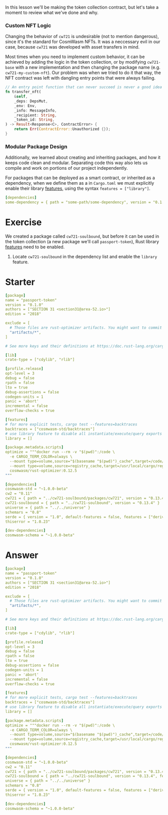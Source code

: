 <!---
Course: 2
Lesson: 3
Exercise: 1

Title: 
Filename: ../Cargo.toml

Storyline placeholder:
>
-->

In this lesson we'll be making the token collection contract, but let's take a moment to review what we've done and why.

### Custom NFT Logic

Changing the behavior of `cw721` is undesirable (not to mention dangerous), since it's the standard for CosmWasm NFTs. It was a neccessary evil in our case, because `cw721` was developed with asset transfers in mind. 

Most times when you need to implement custom behavior, it can be achieved by adding the logic in the token collection, or by modifying `cw721-base` with a new implementation and then changing the package name (e.g. `cw721-my-custom-nft`). Our problem was when we tried to do it that way, the NFT contract was left with dangling entry points that were always failing.

```rs
// An entry point function that can never succeed is never a good idea
fn transfer_nft(
    &self,
    _deps: DepsMut,
    _env: Env,
    _info: MessageInfo,
    _recipient: String,
    _token_id: String,
) -> Result<Response<C>, ContractError> {
    return Err(ContractError::Unauthorized {});
}
```

### Modular Package Design

Additionally, we learned about creating and inheriting packages, and how it keeps code clean and modular. Separating code this way also lets us compile and work on portions of our project independently.

For packages that can be deployed as a smart contract, or inherited as a dependency, when we define them as a in `Cargo.toml` we must explicitly enable their library [features](https://doc.rust-lang.org/cargo/reference/features.html), using the syntax `features = ["library"]`.

```yaml
[dependencies]
some-dependency = { path = "some-path/some-dependency", version = "0.1.0", features = ["library"] }
```

# Exercise

We created a package called `cw721-soulbound`, but before it can be used in the token collection (a new package we'll call `passport-token`), Rust library [features](https://doc.rust-lang.org/cargo/reference/features.html) need to be enabled.

1. Locate `cw721-soulbound` in the dependency list and enable the `library` feature.

# Starter

```yaml
[package]
name = "passport-token"
version = "0.1.0"
authors = ["SECTION 31 <section31@area-52.io>"]
edition = "2018"

exclude = [
  # Those files are rust-optimizer artifacts. You might want to commit them for convenience but they should not be part of the source code publication.
  "artifacts/*",
]

# See more keys and their definitions at https://doc.rust-lang.org/cargo/reference/manifest.html

[lib]
crate-type = ["cdylib", "rlib"]

[profile.release]
opt-level = 3
debug = false
rpath = false
lto = true
debug-assertions = false
codegen-units = 1
panic = 'abort'
incremental = false
overflow-checks = true

[features]
# for more explicit tests, cargo test --features=backtraces
backtraces = ["cosmwasm-std/backtraces"]
# use library feature to disable all instantiate/execute/query exports
library = []

[package.metadata.scripts]
optimize = """docker run --rm -v "$(pwd)":/code \
  -e CARGO_TERM_COLOR=always \
  --mount type=volume,source="$(basename "$(pwd)")_cache",target=/code/target \
  --mount type=volume,source=registry_cache,target=/usr/local/cargo/registry \
  cosmwasm/rust-optimizer:0.12.5
"""

[dependencies]
cosmwasm-std = "~1.0.0-beta"
cw2 = "0.11"
cw721 = { path = "../cw721-soulbound/packages/cw721", version = "0.13.4" }
cw721-soulbound = { path = "../cw721-soulbound", version = "0.13.4" }
universe = { path = "../../universe" }
schemars = "0.8"
serde = { version = "1.0", default-features = false, features = ["derive"] }
thiserror = "1.0.23"

[dev-dependencies]
cosmwasm-schema = "~1.0.0-beta"
```

# Answer

```yaml
[package]
name = "passport-token"
version = "0.1.0"
authors = ["SECTION 31 <section31@area-52.io>"]
edition = "2018"

exclude = [
  # Those files are rust-optimizer artifacts. You might want to commit them for convenience but they should not be part of the source code publication.
  "artifacts/*",
]

# See more keys and their definitions at https://doc.rust-lang.org/cargo/reference/manifest.html

[lib]
crate-type = ["cdylib", "rlib"]

[profile.release]
opt-level = 3
debug = false
rpath = false
lto = true
debug-assertions = false
codegen-units = 1
panic = 'abort'
incremental = false
overflow-checks = true

[features]
# for more explicit tests, cargo test --features=backtraces
backtraces = ["cosmwasm-std/backtraces"]
# use library feature to disable all instantiate/execute/query exports
library = []

[package.metadata.scripts]
optimize = """docker run --rm -v "$(pwd)":/code \
  -e CARGO_TERM_COLOR=always \
  --mount type=volume,source="$(basename "$(pwd)")_cache",target=/code/target \
  --mount type=volume,source=registry_cache,target=/usr/local/cargo/registry \
  cosmwasm/rust-optimizer:0.12.5
"""

[dependencies]
cosmwasm-std = "~1.0.0-beta"
cw2 = "0.11"
cw721 = { path = "../cw721-soulbound/packages/cw721", version = "0.13.4" }
cw721-soulbound = { path = "../cw721-soulbound", version = "0.13.4", features = ["library"] }
universe = { path = "../../universe" }
schemars = "0.8"
serde = { version = "1.0", default-features = false, features = ["derive"] }
thiserror = "1.0.23"

[dev-dependencies]
cosmwasm-schema = "~1.0.0-beta"
```
